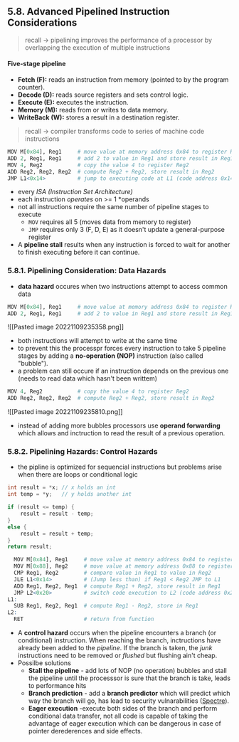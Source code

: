 ## 5.8. Advanced Pipelined Instruction Considerations
> recall -> pipelining improves the performance of a processor by overlapping the execution of multiple instructions

#### Five-stage pipeline
-   **Fetch (F):** reads an instruction from memory (pointed to by the program counter).
-   **Decode (D):** reads source registers and sets control logic.
-   **Execute (E):** executes the instruction.
-   **Memory (M):** reads from or writes to data memory.
-   **WriteBack (W):** stores a result in a destination register.

> recall -> compiler transforms code to series of machine code instructions

```r
MOV M[0x84], Reg1     # move value at memory address 0x84 to register Reg1
ADD 2, Reg1, Reg1     # add 2 to value in Reg1 and store result in Reg1
MOV 4, Reg2           # copy the value 4 to register Reg2
ADD Reg2, Reg2, Reg2  # compute Reg2 + Reg2, store result in Reg2
JMP L1<0x14>          # jump to executing code at L1 (code address 0x14)
```
- every *ISA (Instruction Set Architecture)*
- each instruction *operates* on >= 1 *operands
- not all instructions require the same number of pipeline stages to execute
	- `MOV` requires all 5 (moves data from memory to register)
	- `JMP` requires only 3 (F, D, E) as it doesn't update a general-purpose register
- A **pipeline stall** results when any instruction is forced to wait for another to finish executing before it can continue.
### 5.8.1. Pipelining Consideration: Data Hazards
- **data hazard** occures when two instructions attempt to access common data
```r
MOV M[0x84], Reg1     # move value at memory address 0x84 to register Reg1
ADD 2, Reg1, Reg1     # add 2 to value in Reg1 and store result in Reg1
```
![[Pasted image 20221109235358.png]]
- both instructions will attempt to write at the same time
- to prevent this the processpr forces every instruction to take 5 pipeline stages by adding a **no-operation (NOP)** instruction (also called "bubble").
- a problem can still occure if an instruction depends on the previous one (needs to read data which hasn't been writtem)
```r
MOV 4, Reg2           # copy the value 4 to register Reg2
ADD Reg2, Reg2, Reg2  # compute Reg2 + Reg2, store result in Reg2
```
![[Pasted image 20221109235810.png]]
- instead of adding more bubbles processors use **operand forwarding** which allows and inctruction to read the result of a previous operation.
### 5.8.2. Pipelining Hazards: Control Hazards
- the pipline is optimized for sequencial instructions but problems arise when there are loops or conditional logic

```c
int result = *x; // x holds an int
int temp = *y;   // y holds another int

if (result <= temp) {
	result = result - temp;
}
else {
	result = result + temp;
}
return result;
```

```r
  MOV M[0x84], Reg1     # move value at memory address 0x84 to register Reg1
  MOV M[0x88], Reg2     # move value at memory address 0x88 to register Reg2
  CMP Reg1, Reg2        # compare value in Reg1 to value in Reg2
  JLE L1<0x14>          # (Jump less than) if Reg1 < Reg2 JMP to L1
  ADD Reg1, Reg2, Reg1  # compute Reg1 + Reg2, store result in Reg1
  JMP L2<0x20>          # switch code execution to L2 (code address 0x20)
L1:
  SUB Reg1, Reg2, Reg1  # compute Reg1 - Reg2, store in Reg1
L2:
  RET                   # return from function
```
- A **control hazard** occurs when the pipeline encounters a branch (or conditional) instruction. When reaching the branch, inctructions have already been added to the *pipeline*. If the branch is taken, the *junk* instructions need to be removed or *flushed* but flushing ain't cheap.
- Possilbe solutions
	- **Stall the pipeline** - add lots of NOP (no operation) bubbles and stall the pipeline until the processsor is sure that the branch is take, leads to performance hits
	- **Branch prediction** - add a **branch predictor** which will predict which way the branch will go, has lead to security vulnarabilities ([Spectre](https://arstechnica.com/gadgets/2019/02/google-software-is-never-going-to-be-able-to-fix-spectre-type-bugs/)).
	- **Eager execution** -execute both sides of the branch and perform conditional data transfer, not all code is capable of taking the advantage of eager execution which can be dangerous in case of pointer derederences and side effects.
